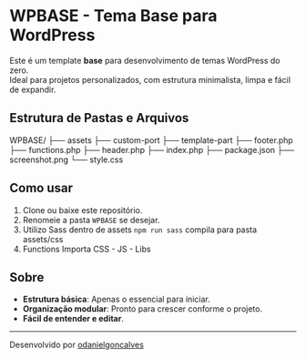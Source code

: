 # WPBASE - Tema Base para WordPress

Este é um template **base** para desenvolvimento de temas WordPress do zero.  
Ideal para projetos personalizados, com estrutura minimalista, limpa e fácil de expandir.

## Estrutura de Pastas e Arquivos

WPBASE/
├── assets
├── custom-port
├── template-part
├── footer.php
├── functions.php
├── header.php
├── index.php
├── package.json 
├── screenshot.png 
└── style.css 


## Como usar

1. Clone ou baixe este repositório.
2. Renomeie a pasta `WPBASE` se desejar.
3. Utilizo Sass dentro de assets `npm run sass` compila para pasta assets/css
4. Functions Importa CSS - JS - Libs
   
## Sobre

- **Estrutura básica**: Apenas o essencial para iniciar.
- **Organização modular**: Pronto para crescer conforme o projeto.
- **Fácil de entender e editar**.

---

Desenvolvido por [odanielgoncalves](https://instagram.com/odanielgoncalves)
